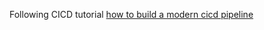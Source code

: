 Following CICD tutorial [how to build a modern cicd pipeline](https://medium.com/bettercode/how-to-build-a-modern-ci-cd-pipeline-5faa01891a5b)
